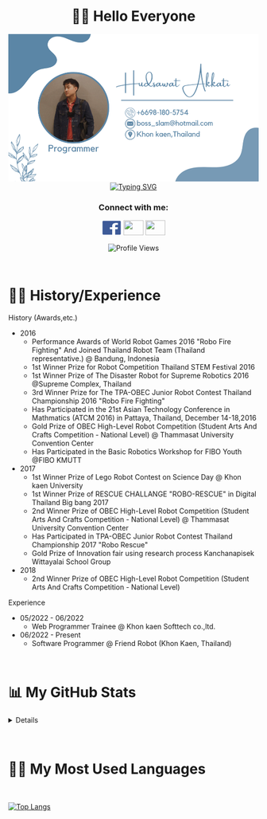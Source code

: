 
<h1 align="center">👋🏻 Hello Everyone</h1>

<img align="center" src=".\img\profile_cover.png" alt="BossBoxing">

<div align="center">
<a href="https://git.io/typing-svg">
<img align="center" src="https://readme-typing-svg.demolab.com?font=Roboto+Slab&weight=600&size=24&duration=4000&pause=1000&color=4E99F7&center=true&width=435&lines=Hello+Everyone.;I'm+Hudsawat.;He%2FHim;Computer+Science." alt="Typing SVG" />
</a>
</div>

<h3 align="center">Connect with me:</h3>
<p align="center">
<a href="https://web.facebook.com/BigBossRomantic" target="blank"><img src="https://raw.githubusercontent.com/devicons/devicon/master/icons/facebook/facebook-plain.svg" alt="facebook" height="30" width="40" /></a>
<a href="https://www.linkedin.com/in/hudsawat-akkati/" target="blank"><img src="https://cdn.jsdelivr.net/npm/simple-icons@3.0.1/icons/linkedin.svg" alt="" height="30" width="40" /></a>
<a href="https://www.instagram.com/bossboxing_/" target="blank"><img src="https://cdn.jsdelivr.net/npm/simple-icons@3.0.1/icons/instagram.svg" alt="" height="30" width="40" /></a>
</p>

<div align="center">

![Profile Views](https://komarev.com/ghpvc/?username=BossBoxing&label=Visits)

</div>

<br>

<h1>👨‍💻 History/Experience </h1>

History (Awards,etc.)
- 2016
  - Performance Awards of World Robot Games 2016 "Robo Fire Fighting" And Joined Thailand Robot Team (Thailand representative.)
  @ Bandung, Indonesia
  - 1st Winner Prize for Robot Competition Thailand STEM Festival 2016
  - 1st Winner Prize of The Disaster Robot for Supreme Robotics 2016 @Supreme Complex, Thailand
  - 3rd Winner Prize for The TPA-OBEC Junior Robot Contest Thailand Championship 2016 "Robo Fire Fighting"
  - Has Participated in the 21st Asian Technology Conference in Mathmatics (ATCM 2016) in Pattaya, Thailand, December 14-18,2016
  - Gold Prize of OBEC High-Level Robot Competition (Student Arts And Crafts Competition - National Level) @ Thammasat University Convention Center
  - Has Participated in the Basic Robotics Workshop for FIBO Youth @FIBO KMUTT
- 2017
    - 1st Winner Prize of Lego Robot Contest on Science Day @ Khon kaen University
    - 1st Winner Prize of RESCUE CHALLANGE "ROBO-RESCUE" in Digital Thailand Big bang 2017
    - 2nd Winner Prize of OBEC High-Level Robot Competition (Student Arts And Crafts Competition - National Level) @ Thammasat University Convention Center
    - Has Participated in TPA-OBEC Junior Robot Contest Thailand Championship 2017 "Robo Rescue"
    - Gold Prize of Innovation fair using research process Kanchanapisek Wittayalai School Group
- 2018
    - 2nd Winner Prize of OBEC High-Level Robot Competition (Student Arts And Crafts Competition - National Level) 

Experience
- 05/2022 - 06/2022
  - Web Programmer Trainee @ Khon kaen Softtech co.,ltd.
- 06/2022 - Present
  - Software Programmer @ Friend Robot (Khon Kaen, Thailand)
<br>
<h1>📊 My GitHub Stats </h1>
<details>
<p align="center">
  <a href="https://github.com/BossBoxing">
    <img src="http://github-profile-summary-cards.vercel.app/api/cards/profile-details?username=BossBoxing&theme=transparent" />
  </a>
  <a href="https://github.com/BossBoxing">
    <img src="https://github-readme-streak-stats.herokuapp.com/?user=BossBoxing&hide_border=true&card_width=338&theme=transparent" />
  </a>
  <a href="https://github.com/BossBoxing">
    <img src="http://github-profile-summary-cards.vercel.app/api/cards/stats?username=BossBoxing&theme=transparent" />
  </a>
</p>
</details>

<br>
<br>

<h1>👨‍💻 My Most Used Languages </h1>
<br>

[![Top Langs](https://github-readme-stats.vercel.app/api/top-langs/?username=bossboxing&hide_progress=true)](https://github.com/anuraghazra/github-readme-stats)

